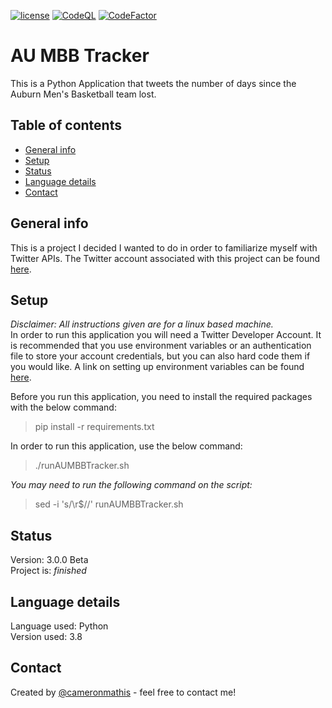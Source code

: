 [![license](https://img.shields.io/github/license/cameronmathis/AUMBBTracker)](LICENSE)
[![CodeQL](https://github.com/cameronmathis/AUMBBTracker/actions/workflows/codeql-analysis.yaml/badge.svg)](https://github.com/cameronmathis/AUMBBTracker/actions/workflows/codeql-analysis.yaml)
[![CodeFactor](https://www.codefactor.io/repository/github/cameronmathis/AUMBBTracker/badge)](https://www.codefactor.io/repository/github/cameronmathis/AUMBBTracker)

# AU MBB Tracker

This is a Python Application that tweets the number of days since the Auburn Men's Basketball team lost.

## Table of contents

- [General info](#general-info)
- [Setup](#setup)
- [Status](#status)
- [Language details](#Language-details)
- [Contact](#contact)

## General info

This is a project I decided I wanted to do in order to familiarize myself with Twitter APIs. The Twitter account associated with this project can be found [here](https://twitter.com/AUMBBTracker).

## Setup

_Disclaimer: All instructions given are for a linux based machine._ </br>
In order to run this application you will need a Twitter Developer Account. It is recommended that you use environment variables or an authentication file to store your account credentials, but you can also hard code them if you would like. A link on setting up environment variables can be found [here](https://www.twilio.com/blog/2017/01/how-to-set-environment-variables.html). </br>

Before you run this application, you need to install the required packages with the below command:

> pip install -r requirements.txt

In order to run this application, use the below command:

> ./runAUMBBTracker.sh

_You may need to run the following command on the script:_

> sed -i 's/\r$//' runAUMBBTracker.sh

## Status

Version: 3.0.0 Beta </br>
Project is: _finished_

## Language details

Language used: Python </br>
Version used: 3.8

## Contact

Created by [@cameronmathis](https://github.com/cameronmathis/) - feel free to contact me!
